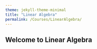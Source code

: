 ```yaml
---
theme: jekyll-theme-minimal
title: "Linear Algebra"
permalink: /Courses/LinearAlgebra/
---
```


## Welcome to Linear Algebra
